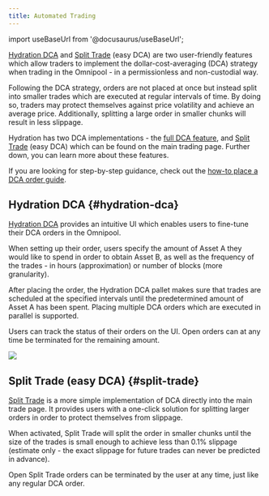 ```yaml
---
title: Automated Trading
---
```


import useBaseUrl from '@docusaurus/useBaseUrl';

[Hydration DCA](https://app.hydration.net/dca) and [Split Trade](https://app.hydration.net/trade) (easy DCA) are two user-friendly features which allow traders to implement the dollar-cost-averaging (DCA) strategy when trading in the Omnipool - in a permissionless and non-custodial way.

Following the DCA strategy, orders are not placed at once but instead split into smaller trades which are executed at regular intervals of time. By doing so, traders may protect themselves against price volatility and achieve an average price. Additionally, splitting a large order in smaller chunks will result in less slippage.

Hydration has two DCA implementations - the [full DCA feature](#hydration-dca), and [Split Trade](#split-trade) (easy DCA) which can be found on the main trading page. Further down, you can learn more about these features.

If you are looking for step-by-step guidance, check out the [how-to place a DCA order guide](/guides/trade/dca).

## Hydration DCA {#hydration-dca}

[Hydration DCA](https://app.hydration.net/dca) provides an intuitive UI which enables users to fine-tune their DCA orders in the Omnipool.

When setting up their order, users specify the amount of Asset A they would like to spend in order to obtain Asset B, as well as the frequency of the trades - in hours (approximation) or number of blocks (more granularity).

After placing the order, the Hydration DCA pallet makes sure that trades are scheduled at the specified intervals until the predetermined amount of Asset A has been spent. Placing multiple DCA orders which are executed in parallel is supported.

Users can track the status of their orders on the UI. Open orders can at any time be terminated for the remaining amount.

<div style={{textAlign: 'center'}}>
  <img src={useBaseUrl('/omnipool_dca/dca.jpg')} />
</div>  


## Split Trade (easy DCA) {#split-trade}

[Split Trade](https://app.hydration.net/trade) is a more simple implementation of DCA directly into the main trade page. It provides users with a one-click solution for splitting larger orders in order to protect themselves from slippage.

When activated, Split Trade will split the order in smaller chunks until the size of the trades is small enough to achieve less than 0.1% slippage (estimate only - the exact slippage for future trades can never be predicted in advance).

Open Split Trade orders can be terminated by the user at any time, just like any regular DCA order.
